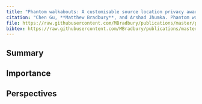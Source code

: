 ```yaml
---
title: "Phantom walkabouts: A customisable source location privacy aware routing protocol for wireless sensor networks"
citation: "Chen Gu, **Matthew Bradbury**, and Arshad Jhumka. Phantom walkabouts: A customisable source location privacy aware routing protocol for wireless sensor networks. *Concurrency and Computation: Practice and Experience*, 31(20):e5304, 2019. [doi:10.1002/cpe.5304](https://doi.org/10.1002/cpe.5304)."
file: https://raw.githubusercontent.com/MBradbury/publications/master/papers/CCPE2019.pdf
bibtex: https://raw.githubusercontent.com/MBradbury/publications/master/bibtex/Gu_2019_Phantomwalkabouts_customisable.bib
---
```


## Summary

## Importance

## Perspectives


